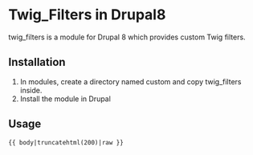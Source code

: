 # Twig_Filters in Drupal8

twig_filters is a module for Drupal 8 which provides custom Twig filters.

## Installation

1. In modules, create a directory named custom and copy twig_filters inside.
2. Install the module in Drupal

## Usage

```twig
{{ body|truncatehtml(200)|raw }}
```
